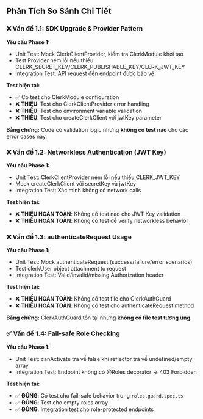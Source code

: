 ## Phân Tích So Sánh Chi Tiết

### ❌ **Vấn đề 1.1: SDK Upgrade & Provider Pattern**

**Yêu cầu Phase 1:**
- Unit Test: Mock ClerkClientProvider, kiểm tra ClerkModule khởi tạo
- Test Provider ném lỗi nếu thiếu CLERK_SECRET_KEY/CLERK_PUBLISHABLE_KEY/CLERK_JWT_KEY
- Integration Test: API request đến endpoint được bảo vệ

**Test hiện tại:**
- ✅ Có test cho ClerkModule configuration
- ❌ **THIẾU**: Test cho ClerkClientProvider error handling
- ❌ **THIẾU**: Test cho environment variable validation
- ❌ **THIẾU**: Test cho createClerkClient với jwtKey parameter

**Bằng chứng:** Code có validation logic nhưng **không có test nào** cho các error cases này.

### ❌ **Vấn đề 1.2: Networkless Authentication (JWT Key)**

**Yêu cầu Phase 1:**
- Unit Test: ClerkClientProvider ném lỗi nếu thiếu CLERK_JWT_KEY
- Mock createClerkClient với secretKey và jwtKey
- Integration Test: Xác minh không có network calls

**Test hiện tại:**
- ❌ **THIẾU HOÀN TOÀN**: Không có test nào cho JWT Key validation
- ❌ **THIẾU HOÀN TOÀN**: Không có test để verify networkless behavior

### ❌ **Vấn đề 1.3: authenticateRequest Usage**

**Yêu cầu Phase 1:**
- Unit Test: Mock authenticateRequest (success/failure/error scenarios)
- Test clerkUser object attachment to request
- Integration Test: Valid/invalid/missing Authorization header

**Test hiện tại:**
- ❌ **THIẾU HOÀN TOÀN**: Không có test file cho ClerkAuthGuard
- ❌ **THIẾU HOÀN TOÀN**: Không có test cho authenticateRequest method

**Bằng chứng:** ClerkAuthGuard tồn tại nhưng **không có file test tương ứng**.

### ✅ **Vấn đề 1.4: Fail-safe Role Checking** 

**Yêu cầu Phase 1:**
- Unit Test: canActivate trả về false khi reflector trả về undefined/empty array
- Integration Test: Endpoint không có @Roles decorator → 403 Forbidden

**Test hiện tại:**
- ✅ **ĐÚNG**: Có test cho fail-safe behavior trong `roles.guard.spec.ts`
- ✅ **ĐÚNG**: Test cho empty roles array
- ✅ **ĐÚNG**: Integration test cho role-protected endpoints
